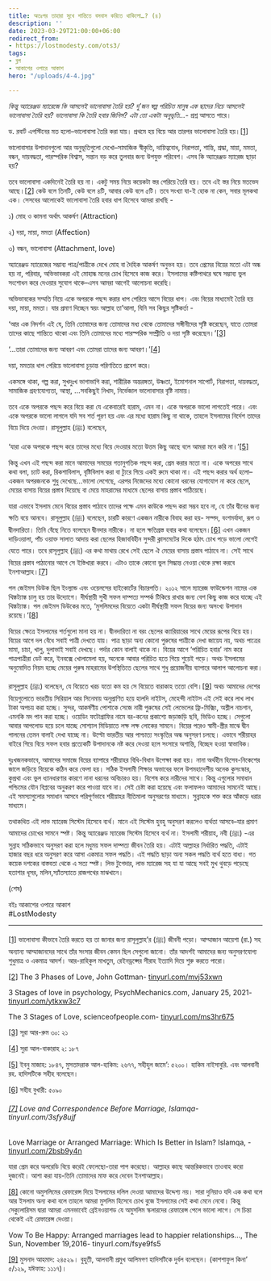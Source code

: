 ```yaml
---
title: অতঃপর তাহারা সুখে শান্তিতে বসবাস করিতে থাকিলো…? (৪)
description: ''
date: 2023-03-29T21:00:00+06:00
redirect_from:
- https://lostmodesty.com/ots3/
tags:
- ব্লগ
- আকাশের ওপারে আকাশ
hero: "/uploads/4-4.jpg"

---
```

_কিন্তু অ্যারেঞ্জড ম্যারেজে কি আসলেই ভালোবাসা তৈরি হয়? দু’জন স্বল্প পরিচিত মানুষ এক ছাদের নিচে আসলেই ভালোবাসা তৈরি হয়? ভালোবাসা কি তৈরি হবার জিনিস? এটা তো একটা অনুভূতি...-_ প্রশ্ন আসতে পারে।

ড. রবার্ট এপস্টিনের মত হলো–ভালোবাসা তৈরি করা যায়। প্রথমে হয় বিয়ে আর তারপর ভালোবাসা তৈরি হয়।[\[1\]](#_ftn1)

ভালোবাসার উপাদানগুলো আর অনুভূতিগুলো দেখো–সামাজিক স্বীকৃতি, দায়িত্ববোধ, নিরাপত্তা, শান্তি, শ্রদ্ধা, মায়া, মমতা, বন্ধন, দায়বদ্ধতা, পারস্পরিক বিশ্বাস, সন্তান বড় করে তুলবার জন্য উপযুক্ত পরিবেশ। এসব কি অ্যারেঞ্জড ম্যারেজ ছাড়া হয়?

তবে ভালোবাসা একদিনেই তৈরি হয় না। একটু সময় নিয়ে কয়েকটা স্তর পেরিয়ে তৈরি হয়। তবে এই স্তর নিয়ে মতভেদ আছে।[\[2\]](#_ftn2) কেউ বলে তিনটি, কেউ বলে ৪টি, আবার কেউ বলে ৫টি। তবে সংখ্যা যা-ই হোক না কেন, সবার মূলকথা এক। সেসবের আলোকেই ভালোবাসা তৈরি হবার ধাপ হিসেবে আমরা রাখছি -

১) মোহ ও কামনা অর্থাৎ আকর্ষণ (Attraction)

২) দয়া, মায়া, মমতা (Affection)

৩) বন্ধন, ভালোবাসা (Attachment, love)

অ্যারেঞ্জড ম্যারেজের সম্ভাব্য পাত্র/পাত্রীকে দেখে মোহ বা দৈহিক আকর্ষণ অনুভব হয়। তবে প্রেমের বিয়ের মতো এটা অন্ধ হয় না, পরিবার, অভিভাবকরা এই মোহান্ধ মনের চোখ হিসেবে কাজ করে। ইসলামের কষ্টিপাথরে ঘষে সম্ভাব্য ভুল সংশোধন করে দেওয়ার সুযোগ থাকে–এসব আমরা আগেই আলোচনা করেছি।

অভিভাবকের সম্মতি নিয়ে একে অপরকে পছন্দ করার ধাপ পেরিয়ে আসে বিয়ের ধাপ। এবং বিয়ের মাধ্যমেই তৈরি হয় দয়া, মায়া, মমতা। যার প্রমাণ দিচ্ছেন স্বয়ং আল্লাহ তা’আলা, যিনি সব কিছুর সৃষ্টিকর্তা -

‘আর এক নিদর্শন এই যে, তিনি তোমাদের জন্য তোমাদের মধ্য থেকে তোমাদের সঙ্গীনীদের সৃষ্টি করেছেন, যাতে তোমরা তাদের কাছে শান্তিতে থাকো এবং তিনি তোমাদের মধ্যে পারস্পরিক সম্প্রীতি ও দয়া সৃষ্টি করেছেন।’[\[3\]](#_ftn3)

‘...তারা তোমাদের জন্য আবরণ এবং তোমরা তাদের জন্য আবরণ।’[\[4\]](#_ftn4)

দয়া, মমতার ধাপ পেরিয়ে ভালোবাসা চূড়ান্ত পরিণতিতে প্রবেশ করে।

একসঙ্গে থাকা, গল্প করা, সুখদুঃখ ভাগাভাগি করা, শারীরিক অন্তরঙ্গতা, উষ্ণতা, ইমোশনাল সাপোর্ট, নিরাপত্তা, দায়বদ্ধতা, সামাজিক গ্রহণযোগ্যতা, আস্থা, …সবকিছুই নিখাদ, নির্ভেজাল ভালোবাসার বৃষ্টি নামায়।

তবে একে অপরকে পছন্দ করে বিয়ে করা যে একেবারেই হারাম, এমন না। একে অপরকে ভালো লাগতেই পারে। এবং একে অপরকে ভালো লাগলে যদি সব শর্ত পূরণ হয় এবং এর মধ্যে হারাম কিছু না থাকে, তাহলে ইসলামের নির্দেশ তাদের বিয়ে দিয়ে দেওয়া। রাসূলুল্লাহ (ﷺ) বলেছেন,

‘যারা একে অপরকে পছন্দ করে তাদের মধ্যে বিয়ে দেওয়ার মতো উত্তম কিছু আছে বলে আমরা মনে করি না।’[\[5\]](#_ftn5)

কিন্তু এখন এই পছন্দ করা মানে আমাদের সময়ের গতানুগতিক পছন্দ করা, প্রেম করার মতো না। একে অপরের সাথে কথা বলা, চ্যাট করা, রিকশাবিলাস, বৃষ্টিবিলাস করা বা ট্যুরে গিয়ে একই রুমে থাকা না। এই পছন্দ করার অর্থ হলো–একজন অপরজনকে শুধু দেখেছে…ভালো লেগেছে, এরপর নিজেদের মধ্যে কোনো ধরনের যোগাযোগ না করে ছেলে, মেয়ের বাসায় বিয়ের প্রস্তাব দিয়েছে বা মেয়ে মাহরামের মাধ্যমে ছেলের বাসায় প্রস্তাব পাঠিয়েছে।

যারা এভাবে ইসলাম মেনে বিয়ের প্রস্তাব পাঠাবে তাদের পক্ষে এমন কাউকে পছন্দ করা সম্ভব হবে না, যে তাঁর দ্বীনের জন্য ক্ষতি বয়ে আনবে। রাসূলুল্লাহ (ﷺ) বলেছেন, চারটি কারণে একজন নারীকে বিবাহ করা হয়- সম্পদ, বংশমর্যাদা, রূপ ও দ্বীনদারিতা। তিনি বেঁছে নিতে বলেছেন দ্বীনদার নারীকে। না হলে ক্ষতিগ্রস্ত হবার কথা বলেছেন।[\[6\]](#_ftn6) এখন একজন দাড়িওয়ালা, পাঁচ ওয়াক্ত সালাত আদায় করা ছেলের হিজাববিহীন সুন্দরী ক্লাসমেটের দিকে হঠাৎ চোখ পড়ে ভালো লেগেই যেতে পারে। তবে রাসূলুল্লাহ (ﷺ) এর কথা মাথায় রেখে সেই ছেলে ঐ মেয়ের বাসায় প্রস্তাব পাঠাবে না। সেই সাথে বিয়ের প্রস্তাব পাঠানোর আগে সে ইস্তিখারা করবে। এটাও তাকে কোনো ভুল সিদ্ধান্ত নেওয়া থেকে রক্ষা করবে ইনশাআল্লাহ।[\[7\]](#_ftn7)

পল জেইমস ডিউক ছিল ইংল্যান্ড এবং ওয়েলসের হাইকোর্টের বিচারপতি। ২০১২ সালে ম্যারেজ ফাউন্ডেশন নামের এক থিঙ্কট্যাঙ্ক চালু হয় তার উদ্যোগে। দীর্ঘস্থায়ী সুখী সফল দাম্পত্য সম্পর্ক টিকিয়ে রাখার জন্য বেশ কিছু কাজ করে যাচ্ছে এই থিঙ্কট্যাঙ্ক। পল জেইমস ডিউকের মতে, ‘মুসলিমদের বিয়েতে একটা দীর্ঘস্থায়ী সফল বিয়ের জন্য অসংখ্য উপাদান রয়েছে।‘[\[8\]](#_ftn8)

বিয়ের ক্ষেত্রে ইসলামের শর্তগুলো মানা হয় না। দ্বীনদারিতা না বরং ছেলের ক্যারিয়ারের সাথে মেয়ের রূপের বিয়ে হয়। বিয়ের আগে দল বেঁধে সবাই পাত্রী দেখতে যায়। পাত্র ছাড়া অন্য কোনো পুরুষের পাত্রীকে দেখা জায়েয নয়, অথচ পাত্রের মামা, চাচা, খালু, দুলাভাই সবাই দেখছে। পর্দার কোন বালাই থাকে না। বিয়ের আগে ‘পরিচিত হবার’ নাম করে পাত্রপাত্রীরা ডেট করে, ইনবক্সে খোলামেলা হয়, অনেকে আবার পরিচিত হতে গিয়ে শুয়েই পড়ে। অথচ ইসলামের অনুমোদিত নিয়ম হচ্ছে মেয়ের পুরুষ মাহরামের উপস্থিতিতে ছেলের সাথে শুধু প্রয়োজনীয় ব্যাপারে আলাপ আলোচনা করা।

রাসূলুল্লাহ (ﷺ) বলেছেন, যে বিয়েতে খরচ যতো কম হয় সে বিয়েতে বারাকাহ ততো বেশি।[\[9\]](#_ftn9) অথচ আমাদের দেশের বিয়েগুলোতে ভারতীয় সিরিয়াল আর সিনেমায় অনুপ্রাণিত হয়ে হালদি নাইটস, মেহেন্দী নাইটস এই সেই করে লাখ লাখ টাকা অপচয় করা হচ্ছে। সুন্দর, আকর্ষণীয় পোশাকে সেজে নারী পুরুষের সেই লেভেলের ফ্রি-মিক্সিং, অশ্লীল নাচগান, এমনকি মদ পান করা হচ্ছে। ওয়েডিং ফটোগ্রাফির নামে বর-কনের প্রকাশ্যে জড়াজড়ি ছবি, ভিডিও হচ্ছে। সেগুলো আবার আপলোড হয়ে চলে যাচ্ছে সোশ্যাল মিডিয়াতে লক্ষ লক্ষ লোকের সামনে। বিয়ের পরেও স্বামী-স্ত্রীর মাঝে দ্বীন পালনের তেমন বালাই দেখা যাচ্ছে না। উল্টো ভারতীয় আর পাশ্চাত্য সংস্কৃতির অন্ধ অনুসরণ চলছে। এভাবে শরীয়াহর বাইরে গিয়ে বিয়ে সফল হবার প্রত্যেকটি উপাদানকে নষ্ট করে দেওয়া হলে সংসারে অশান্তি, বিচ্ছেদ হওয়া স্বাভাবিক।

দুঃখজনকভাবে, আমাদের সমাজে বিয়ের ব্যাপারে শরীয়াহর বিধি-বিধান উপেক্ষা করা হয়। নানা অর্থহীন হিসেব-নিকেশের জালে জড়িয়ে বিয়েকে কঠিন করে ফেলা হয়। সঠিক ইসলামী শিক্ষার অভাবের ফলে উপমহাদেশীয় অনেক কুসংস্কার, কুপ্রথা এবং ভুল ধ্যানধারণার কারণে নানা ধরনের অবিচারও হয়। বিশেষ করে নারীদের সাথে। কিন্তু এগুলোর সমাধান পশ্চিমের যৌন বিপ্লবের অনুকরণ করে পাওয়া যাবে না। সেই চেষ্টা করা হয়েছে এবং ফলাফলও আমাদের সামনেই আছে। এই সমস্যাগুলোর সমাধান আসবে পরিপূর্ণভাবে শরীয়াহর নীতিমালা অনুসরণের মাধ্যমে। সুন্নাহকে শক্ত করে আঁকড়ে ধরার মাধ্যমে।

তথাকথিত এই লাভ ম্যারেজ সিস্টেম হিসেবে ব্যর্থ। মানে এই সিস্টেম হুবহু অনুসরণ করলেও ব্যর্থতা আসবে–যার প্রমাণ আমাদের চোখের সামনে স্পষ্ট। কিন্তু অ্যারেঞ্জড ম্যারেজ সিস্টেম হিসেবে ব্যর্থ না। ইসলামী শরীয়াহ, নবী (ﷺ) -এর সুন্নাহ সঠিকভাবে অনুসরণ করা হলে মধুময় সফল দাম্পত্য জীবন তৈরি হয়। এটাই আল্লাহর নির্ধারিত পদ্ধতি, এটাই হাজার বছর ধরে অনুসরণ করে আসা একমাত্র সফল পদ্ধতি। এই পদ্ধতি ছাড়া অন্য সকল পদ্ধতি ব্যর্থ হতে বাধ্য। গত কয়েক দশকের বাস্তবতা থেকে এ সত্য স্পষ্ট। লিভ টুগেদার, লাভ ম্যারেজ সহ যা যা আছে সবই মুখ থুবড়ে পড়েছে হতাশার ধূসর, মলিন,স্যাঁতস্যাতে রাজপথের মাঝখানে। 

(শেষ)

বইঃ আকাশের ওপারে আকাশ  
\#LostModesty

***

[\[1\]](#_ftnref1) ভালোবাসা কীভাবে তৈরি করতে হয় তা জানার জন্য রাসূলুল্লাহ’র (ﷺ) জীবনী পড়ো। আম্মাজান আয়েশা (রা.) সহ অন্যান্য আম্মাজানদের সাথে তাঁর সংসার জীবন কেমন ছিল সেগুলো জানো। তাঁর আদর্শই আমাদের জন্য অনুসরণযোগ্য শুধুমাত্র ও একমাত্র আদর্শ। আর-রাহিকুল মাখতুম, রেইনড্রপ্সের সীরাহ ইত্যাদি দিয়ে শুরু করতে পারো।

[\[2\]](#_ftnref2) The 3 Phases of Love, John Gottman- [tinyurl.com/mvj53xwn](https://tinyurl.com/mvj53xwn)

3 Stages of love in psychology, PsychMechanics.com, January 25, 2021- [tinyurl.com/ytkxw3c7](https://tinyurl.com/ytkxw3c7)

The 3 Stages of Love, scienceofpeople.com- [tinyurl.com/ms3hr675](https://tinyurl.com/ms3hr675)

[\[3\]](#_ftnref3) সূরা আর-রুম ৩০: ২১

[\[4\]](#_ftnref4) সুরা আল-বাকারাহ ২: ১৮৭

[\[5\]](#_ftnref5) ইবনু মাজাহ: ১৮৪৭, মুসতাদরাক আল-হাকিম: ২৬৭৭, সহীহুল জামে’: ৫২০০। হাকিম নাইসাবুরি. এবং আলবানী রহ. হাদিসটিকে সহীহ বলেছেন।

[\[6\]](#_ftnref6) সহীহ বুখারী: ৫০৯০

###### [\[7\]](#_ftnref7) Love and Correspondence Before Marriage, Islamqa-tinyurl.com/3sfy8ujf

Love Marriage or Arranged Marriage: Which Is Better in Islam? Islamqa, - [tinyurl.com/2bsb9y4n](https://tinyurl.com/2bsb9y4n)

যারা প্রেম করে অলরেডি বিয়ে করেই ফেলেছো-তারা পাপ করেছো। আল্লাহর কাছে আন্তরিকভাবে তাওবাহ করো দুজনেই। আশা করা যায়-তিনি তোমাদের মাফ করে দেবেন ইনশাআল্লাহ।

[\[8\]](#_ftnref8) কোনো অমুসলিমের রেফারেন্স দিয়ে ইসলামের দলিল দেওয়া আমাদের উদ্দেশ্য নয়। সারা দুনিয়াও যদি এক কথা বলে আর ইসলাম অন্য কথা বলে তাহলে আমরা মুসলিম হিসেবে চোখ বুজে ইসলামের সেই কথা মেনে নেবো। কিন্তু সেক্যুলারিসম দ্বারা আমরা এমনভাবেই ব্রেইনওয়াশড যে অমুসলিম স্কলারদের রেফারেন্স পেলে ভালো লাগে। সে চিন্তা থেকেই এই রেফারেন্স দেওয়া।

Vow To Be Happy: Arranged marriages lead to happier relationships…, The Sun, November 19,2016- tinyurl.com/fsye9fs5

[\[9\]](#_ftnref9) মুসনাদ আহমাদ: ২৪৫২৯। বুহুতী, আলবানী প্রমুখ আলিমগণ হাদিসটিকে দুর্বল বলেছেন। (কাশশাফুল কিনা’ ৫/১২৯, যঈফাহ: ১১১৭)।